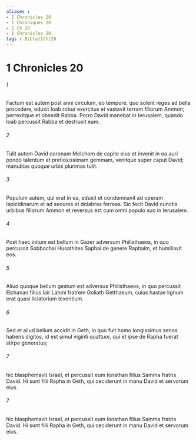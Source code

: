 ```yaml
---
aliases : 
- 1 Chronicles 20
- 1 Chroniques 20
- 1 Ch 20
- 1 Chronicles 20
tags : Bible/1Ch/20
---
```


# 1 Chronicles 20

###### 1
Factum est autem post anni circulum, eo tempore, quo solent reges ad bella procedere, eduxit Ioab robur exercitus et vastavit terram filiorum Ammon; perrexitque et obsedit Rabba. Porro David manebat in Ierusalem, quando Ioab percussit Rabba et destruxit eam. 
###### 2
Tulit autem David coronam Melchom de capite eius et invenit in ea auri pondo talentum et pretiosissimam gemmam, venitque super caput David; manubias quoque urbis plurimas tulit. 
###### 3
Populum autem, qui erat in ea, eduxit et condemnavit ad operam lapicidinarum et ad secures et dolabras ferreas. Sic fecit David cunctis urbibus filiorum Ammon et reversus est cum omni populo suo in Ierusalem.
###### 4
Post haec initum est bellum in Gazer adversum Philisthaeos, in quo percussit Sobbochai Husathites Saphai de genere Raphaim, et humiliavit eos.
###### 5
Aliud quoque bellum gestum est adversus Philisthaeos, in quo percussit Elchanan filius Iair Lahmi fratrem Goliath Getthaeum, cuius hastae lignum erat quasi liciatorium texentium.
###### 6
Sed et aliud bellum accidit in Geth, in quo fuit homo longissimus senos habens digitos, id est simul viginti quattuor, qui et ipse de Rapha fuerat stirpe generatus; 
###### 7
hic blasphemavit Israel, et percussit eum Ionathan filius Samma fratris David. Hi sunt filii Rapha in Geth, qui ceciderunt in manu David et servorum eius.
###### 7
hic blasphemavit Israel, et percussit eum Ionathan filius Samma fratris David. Hi sunt filii Rapha in Geth, qui ceciderunt in manu David et servorum eius.
